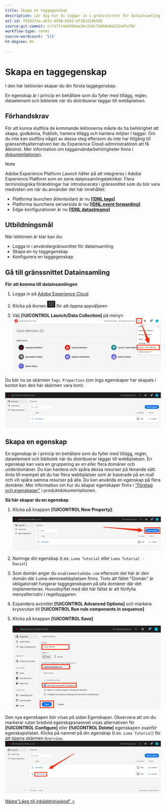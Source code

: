 ```yaml
---
title: Skapa en taggegenskap
description: Lär dig hur du loggar in i gränssnittet för datainsamling och skapar en taggegenskap. Den här lektionen är en del av självstudiekursen Implementera Experience Cloud på webbplatser.
exl-id: f83d374a-a831-4598-b9d3-6f183224b589
source-git-commit: cc7a77c4dd380ae1bc23dc75608e8e2224dfe78c
workflow-type: tm+mt
source-wordcount: '515'
ht-degree: 0%

---
```


# Skapa en taggegenskap

I den här lektionen skapar du din första taggegenskap.

En egenskap är i princip en behållare som du fyller med tillägg, regler, dataelement och bibliotek när du distribuerar taggar till webbplatsen.

## Förhandskrav

För att kunna slutföra de kommande lektionerna måste du ha behörighet att skapa, godkänna, Publish, hantera tillägg och hantera miljöer i taggar. Om du inte kan slutföra något av dessa steg eftersom du inte har tillgång till gränssnittsalternativen ber du Experience Cloud-administratören att få åtkomst. Mer information om tagganvändarbehörigheter finns i [dokumentationen](https://experienceleague.adobe.com/docs/experience-platform/tags/admin/user-permissions.html).

>[!NOTE]
>
>Adobe Experience Platform Launch håller på att integreras i Adobe Experience Platform som en serie datainsamlingstekniker. Flera terminologiska förändringar har introducerats i gränssnittet som du bör vara medveten om när du använder det här innehållet:
>
> * Platforma launchen (klientsidan) är nu **[[!DNL tags]](https://experienceleague.adobe.com/docs/experience-platform/tags/home.html?lang=sv)**
> * Platforma launchens serversida är nu **[[!DNL event forwarding]](https://experienceleague.adobe.com/docs/experience-platform/tags/event-forwarding/overview.html)**
> * Edge-konfigurationer är nu **[[!DNL datastreams]](https://experienceleague.adobe.com/docs/experience-platform/edge/fundamentals/datastreams.html)**

## Utbildningsmål

När lektionen är klar kan du:

* Logga in i användargränssnittet för datainsamling
* Skapa en ny taggegenskap
* Konfigurera en taggegenskap

## Gå till gränssnittet Datainsamling

**För att komma till datainsamlingen**

1. Logga in på [Adobe Experience Cloud](https://experiencecloud.adobe.com)

1. Klicka på ikonen ![Solution Switcher ](images/launch-solutionSwitcher.png) för att öppna appväljaren

1. Välj **[!UICONTROL Launch/Data Collection]** på menyn ![Öppna lösningsväljaren med hjälp av ikonen och klicka på Starta/Datainsamling](images/launch-solutionSwitcherActivation.png)

Du bör nu se skärmen `Tags Properties` (om inga egenskaper har skapats i kontot kan den här skärmen vara tom):

![Skärmen Egenskaper](images/launch-propertiesScreen.png)

## Skapa en egenskap

En egenskap är i princip en behållare som du fyller med tillägg, regler, dataelement och bibliotek när du distribuerar taggar till webbplatsen. En egenskap kan vara en gruppering av en eller flera domäner och underdomäner. Du kan hantera och spåra dessa resurser på liknande sätt. Anta till exempel att du har flera webbplatser som är baserade på en mall och vill spåra samma resurser på alla. Du kan använda en egenskap på flera domäner. Mer information om hur du skapar egenskaper finns i [&quot;Företag och egenskaper&quot;](https://experienceleague.adobe.com/docs/experience-platform/tags/admin/companies-and-properties.html) i produktdokumentationen.

**Så här skapar du en egenskap**

1. Klicka på knappen **[!UICONTROL New Property]**:

   ![Klicka på Ny egenskap](images/launch-addNewProperty.png)

1. Namnge din egenskap (t.ex. `Luma Tutorial` eller `Luma Tutorial - Daniel`)
1. Som domän anger du `enablementadobe.com` eftersom det här är den domän där Luma-demowebbplatsen finns. Trots att fältet &quot;Domän&quot; är obligatoriskt fungerar taggegenskapen på alla domäner där det implementeras. Huvudsyftet med det här fältet är att förifylla menyalternativ i regelbyggaren.
1. Expandera avsnittet **[!UICONTROL Advanced Options]** och markera kryssrutan till **[!UICONTROL Run rule components in sequence]**
1. Klicka på knappen **[!UICONTROL Save]**

   ![Skapa en ny egenskap](images/launch-newProperty.png)

Den nya egenskapen bör visas på sidan Egenskaper. Observera att om du markerar rutan bredvid egenskapsnamnet visas alternativen för **[!UICONTROL Configure]** eller **[!UICONTROL Delete]** egenskapen ovanför egenskapslistan. Klicka på namnet på din egenskap (t.ex. `Luma Tutorial`) för att öppna skärmen `Overview`.
![Klicka på egenskapens namn för att öppna den](images/launch-openProperty.png)

[Nästa&quot;Lägg till inbäddningskod&quot; >](add-embed-code.md)

